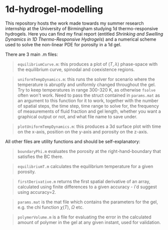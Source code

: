 # 1d-hydrogel-modelling

This repository hosts the work made towards my summer research internship at the University of Birmingham studying 1d thermo-responsive hydrogels. Here you can find my final report (entitled <i>Shrinking and Swelling Dynamics in 1D Thermo-Responsive Hydrogels</i>) and a numerical scheme used to solve the non-linear PDE for porosity in a 1d gel.

There are 3 main .m files:

> `equilibriumCurve.m`: this produces a plot of $(T,\lambda)$ phase-space with the equilibrium
curve, spinodal and coexistence regions.

> `uniformTempDynamics.m`: this runs the solver for scenario where the temperature is abruptly
and uniformly changed throughout the gel. Try to keep temperatures in range 300-320 K, as 
otherwise `fsolve` often won't work. Need to pass the struct contained in `params.mat` as 
an argument to this function for it to work, together with the number of spatial steps, the 
time step, time range to solve for, the frequency of measurements of fluid fraction and gel length, 
whether you want a graphical output or not, and what file name to save under.

> `plotUniformTempDynamics.m`: this produces a 3d surface plot with time on the x-axis,
position on the y-axis and porosity on the z-axis.

All other files are utility functions and should be self-explanatory:

> `boundaryPhi.m` evaluates the porosity at the right-hand-boundary that satisfies the BC
there.

> `equilibriumT.m` calculates the equilibrium temperature for a given porosity.

> `firstDerivative.m` returns the first spatial derivative of an array, calculated using 
finite differences to a given accuracy - i'd suggest using accuracy=2.

> `params.mat` is the mat file which contains the parameters for the gel, e.g. the chi
function $\chi(T)$, $\Omega$ etc.


> `polymerVolume.m` is a file for evaluating the error in the calculated amount of polymer
in the gel at any given instant, used for validation.


